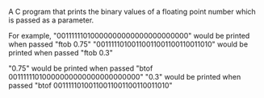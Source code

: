 A C program that prints the binary values of a floating point number which is passed as a parameter. 

For example, 
"00111111010000000000000000000000" would be printed when passed "ftob 0.75" 
"00111110100110011001100110011010" would be printed when passed "ftob 0.3"

"0.75" would be printed when passed "btof 00111111010000000000000000000000"
"0.3" would be printed when passed "btof 00111110100110011001100110011010"
